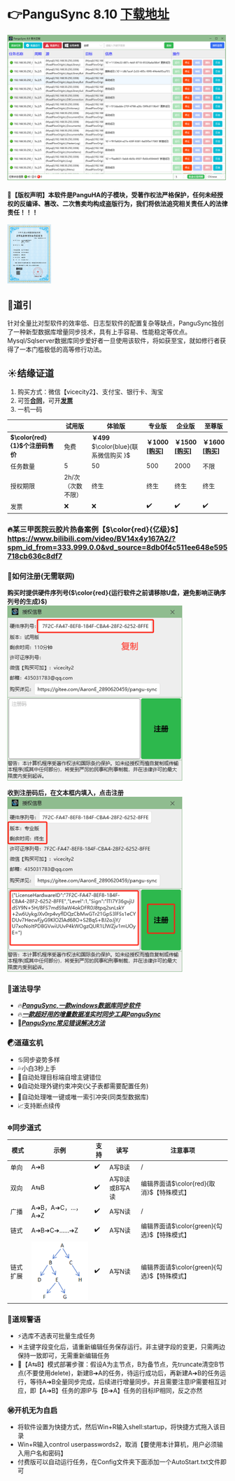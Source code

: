 

# 👉PanguSync 8.10 [下载地址](https://pan.baidu.com/s/1WesHaKGO7uQMhPNE-BTDmg?pwd=abcd#list/path=%2F)

<img src="主界面.png" width="500px" />

#### 📘【版权声明】本软件是PanguHA的子模块，受著作权法严格保护，任何未经授权的反编译、篡改、二次售卖均构成盗版行为，我们将依法追究相关责任人的法律责任！！！
<img src="copyrights.png" width="100px"  />

##   🌵道引
针对全量比对型软件的效率低、日志型软件的配置复杂等缺点，PanguSync独创了一种新型数据库增量同步技术，具有上手容易、性能稳定等优点。Mysql/Sqlserver数据库同步爱好者一旦使用该软件，将如获至宝，就如修行者获得了一本门槛极低的高等修行功法。
##  ☀️结缘证道
1. 购买方式：微信【vicecity2】、支付宝、银行卡、淘宝
2. 可签[**合同**](https://pan.baidu.com/s/1U7jMJv-76q36T6diGwAVug?pwd=abcd#list/path=%2F)，可开[**发票**](https://pan.baidu.com/s/1U7jMJv-76q36T6diGwAVug?pwd=abcd#list/path=%2F)
3. 一机一码









|  |试用版|体验版|专业版 | 企业版  | 至尊版 |
|---|---|---|---|---|---|
| **$\color{red}{1}$个注册码售价**  |免费  | **￥499**<br> $\color{blue}{联系微信购买 }$   |  **￥1000** <br>[**[购买]**](https://item.taobao.com/item.htm?ft=t&id=754824495442)|   **￥1500** <br>[**[购买]**](https://item.taobao.com/item.htm?id=761877111372)|   **￥1600** <br> [**[购买]**](https://item.taobao.com/item.htm?ft=t&id=767418824294) |
| 任务数量 |  5   |50   |500   |  2000  |  不限 |
|授权期限|   2h/次（次数不限） | 终生  &nbsp;&nbsp;&nbsp;&nbsp;  | 终生  &nbsp;&nbsp;&nbsp;&nbsp;  |  终生  &nbsp;&nbsp;&nbsp;&nbsp; |  终生  &nbsp;&nbsp;&nbsp;&nbsp; | 
| 发票 | ❌|❌| ✔️  |✔️  |  ✔️ | 




### 🔥某三甲医院云胶片热备案例【$\color{red}{亿级}$】https://www.bilibili.com/video/BV14x4y167A2/?spm_id_from=333.999.0.0&vd_source=8db0f4c511ee648e595718cb636c8df7





### 🔰如何注册(无需联网)
 **购买时提供硬件序列号($\color{red}{运行软件之前请移除U盘，避免影响正确序列号的生成}$)** 
<br>
<img src="序列号.png" width="400px"  />


 **收到注册码后，在文本框内填入，点击注册** 
<br>
<img src="注册码.png" width="400px"  />







 ### 📜道法导学
- 🔥[**_PanguSync,一款windows数据库同步软件_**](https://zhuanlan.zhihu.com/p/680995986)
- 🔥[**_一款超好用的增量数据准实时同步工具PanguSync_**](https://zhuanlan.zhihu.com/p/686039921)
- 🌈[**_PanguSync常见错误解决方法_** ](https://blog.csdn.net/sss899000/article/details/139549129)




### ☯道蕴玄机
- ♋️同步姿势多样
- 💦小白3秒上手
- 👢自动处理目标端自增主键错位
- 🔒自动处理外键约束冲突(父子表都需要配置任务)
- 🔑自动处理唯一键或唯一索引冲突(同类型数据库)
- 📈支持断点续传







### 🔯同步道式

| 模式| 示例 |支持|读写| 注意事项 |
|---|---|---|---|---|
| 单向| A➔B |✔️  |A写B读|/|
| 双向|A⇆B|✔️  |A写B读或B写A读|编辑界面请$\color{red}{取消}$【特殊模式】|
| 广播|A➔B，A➔C，...，A➔Z|✔️  |A写N读|/|
| 链式| A➔B➔C➔......➔Z |✔️  |A写N读|编辑界面请$\color{green}{勾选}$【特殊模式】|
| 链式扩展| ![输入图片说明](%E5%8D%95%E5%90%91%E6%A0%91%E5%BD%A2.png) |✔️  |A写N读|编辑界面请$\color{green}{勾选}$【特殊模式】|






### 📢道规警语
- ⚡️选库不选表可批量生成任务
- ♓️主键字段变化后，请重新编辑任务保存运行。非主键字段的变更，只需两边保持一致即可，无需重新编辑任务
- 🔄【A⇆B】模式部署步骤：假设A为主节点，B为备节点，先truncate清空B节点(不要使用delete)，新建B➔A的任务，待运行成功后，再新建A➔B的任务运行，等待A➔B全量同步完成，后续进行增量同步。并且需要注意IP需要相互对应，即【A➔B】任务的源IP与【B➔A】任务的目标IP相同，反之亦然




### ㊙️开机无为自启
- 将软件设置为快捷方式，然后Win+R输入shell:startup，将快捷方式拖入该目录
- Win+R输入control userpasswords2，取消【要使用本计算机，用户必须输入用户名和密码】
- 付费版可以自动运行任务，在Config文件夹下面添加一个AutoStart.txt文件即可
















